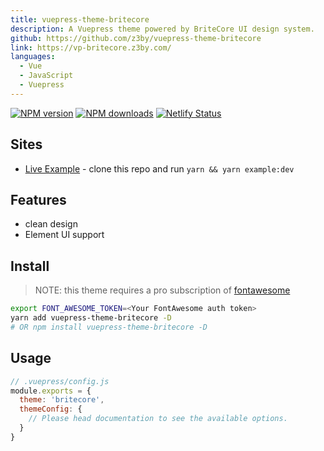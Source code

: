 ```yaml
---
title: vuepress-theme-britecore
description: A Vuepress theme powered by BriteCore UI design system.
github: https://github.com/z3by/vuepress-theme-britecore
link: https://vp-britecore.z3by.com/
languages:
  - Vue
  - JavaScript
  - Vuepress
---
```


[![NPM version](https://badgen.net/npm/v/vuepress-theme-britecore)](https://npmjs.com/package/vuepress-theme-britecore) [![NPM downloads](https://badgen.net/npm/dt/vuepress-theme-britecore)](https://npmjs.com/package/vuepress-theme-britecore)
[![Netlify Status](https://api.netlify.com/api/v1/badges/f3e7e71b-6d24-4878-9527-256d4f42011b/deploy-status)](https://app.netlify.com/sites/vp-britecore/deploys)

## Sites

- [Live Example](https://vp-britecore.z3by.com/) - clone this repo and run `yarn && yarn example:dev`

## Features

- clean design
- Element UI support

## Install

> NOTE: this theme requires a pro subscription of [fontawesome](http://fontawesome.com/)

```bash
export FONT_AWESOME_TOKEN=<Your FontAwesome auth token>
yarn add vuepress-theme-britecore -D
# OR npm install vuepress-theme-britecore -D
```

## Usage

```js
// .vuepress/config.js
module.exports = {
  theme: 'britecore',
  themeConfig: {
    // Please head documentation to see the available options.
  }
}
```
